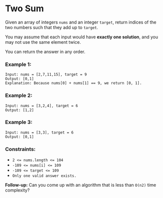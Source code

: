 # Two Sum

Given an array of integers `nums` and an integer `target`, return indices of the two numbers such that they add up to `target`.

You may assume that each input would have **exactly one solution**, and you may not use the same element twice.

You can return the answer in any order.


### Example 1:

```
Input: nums = [2,7,11,15], target = 9
Output: [0,1]
Explanation: Because nums[0] + nums[1] == 9, we return [0, 1].
```

### Example 2:

```
Input: nums = [3,2,4], target = 6
Output: [1,2]
```

### Example 3:

```
Input: nums = [3,3], target = 6
Output: [0,1]
```
 

### Constraints:

- `2 <= nums.length <= 104`
- `-109 <= nums[i] <= 109`
- `-109 <= target <= 109`
- `Only one valid answer exists.`

 
**Follow-up:** Can you come up with an algorithm that is less than `O(n2)` time complexity?